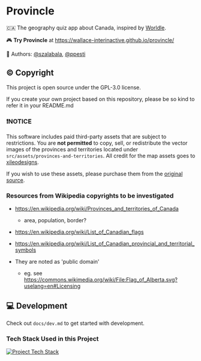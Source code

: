 # Provincle

🇨🇦 The geography quiz app about Canada, inspired by
[Worldle](https://github.com/markgalassi/worldle).

🎮 **Try Provincle** at https://wallace-interinactive.github.io/provincle/

🎨 Authors:
[@szalabala](https://github.com/szalabala), [@ppesti](https://github.com/ppesti)

## ©️ Copyright

This project is open source under the GPL-3.0 license.

If you create your own project based on this repository, please be so kind to
refer it in your README.md

### ❗️NOTICE

This software includes paid third-party assets that are subject to restrictions.
You are **not permitted** to copy, sell, or redistribute the vector images of
the provinces and territories located under
`src/assets/provinces-and-territories`. All credit for the map assets goes to
[xileodesigns](https://www.etsy.com/shop/xileodesigns).

If you wish to use these assets, please purchase them from the
[original source](https://www.etsy.com/listing/827132841/13-individual-canada-canadian-province).

### Resources from Wikipedia copyrights to be investigated

- https://en.wikipedia.org/wiki/Provinces_and_territories_of_Canada
  - area, population, border?
- https://en.wikipedia.org/wiki/List_of_Canadian_flags
- https://en.wikipedia.org/wiki/List_of_Canadian_provincial_and_territorial_symbols

- They are noted as 'public domain'
  - eg. see https://commons.wikimedia.org/wiki/File:Flag_of_Alberta.svg?uselang=en#Licensing

## 💻 Development

Check out `docs/dev.md` to get started with development.

### Tech Stack Used in this Project

[![Project Tech Stack](https://skillicons.dev/icons?i=ts,react,tailwind,vite,vitest,yarn&perline=3)](https://skillicons.dev)
